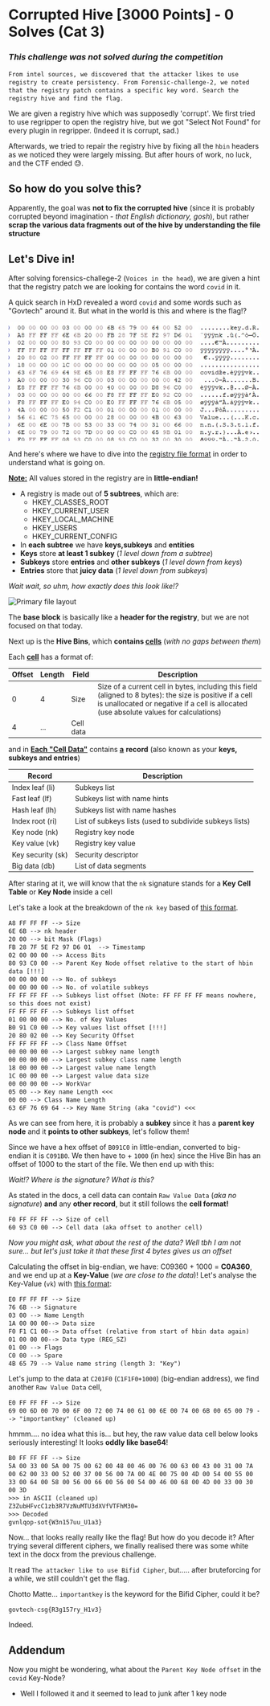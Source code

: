 # Corrupted Hive [3000 Points]  - 0 Solves (Cat 3)

### *This challenge was not solved during the competition*

```
From intel sources, we discovered that the attacker likes to use registry to create persistency. From Forensic-challenge-2, we noted that the registry patch contains a specific key word. Search the registry hive and find the flag.
```

We are given a registry hive which was supposedly 'corrupt'.
We first tried to use regripper to open the registry hive, but we got "Select Not Found" for every plugin in regripper. (Indeed it is corrupt, sad.)

Afterwards, we tried to repair the registry hive by fixing all the `hbin` headers as we noticed they were largely missing. But after hours of work, no luck, and the CTF ended :sweat:.

## So how do you solve this?

Apparently, the goal was **not to fix the corrupted hive** (since it is probably corrupted beyond imagination - *that English dictionary, gosh*), but rather **scrap the various data fragments out of the hive by understanding the file structure**

## Let's Dive in!

After solving forensics-challege-2 (`Voices in the head`), we are given a hint that the registry patch we are looking for contains the word `covid` in it.

A quick search in HxD revealed a word `covid` and some words such as "Govtech" around it. But what in the world is this and where is the flag!?

![1.jpg](1.jpg)

And here's where we have to dive into the [registry file format](https://github.com/msuhanov/regf/blob/master/Windows%20registry%20file%20format%20specification.md#key-node) in order to understand what is going on. 

**<u>Note:</u>** All values stored in the registry are in **little-endian!**

- A registry is made out of **5 subtrees**, which are:
  - HKEY_CLASSES_ROOT
  - HKEY_CURRENT_USER
  - HKEY_LOCAL_MACHINE
  - HKEY_USERS
  - HKEY_CURRENT_CONFIG
- In **each subtree** we have **keys,subkeys** and **entities**
- **Keys** store **at least 1 subkey** (*1 level down from a subtree*)
- **Subkeys** store **entries** and **other subkeys** (*1 level down from keys*)
- **Entries** store that **juicy data** (*1 level down from subkeys*)

*Wait wait, so uhm, how exactly does this look like!?*

![Primary file layout](https://raw.githubusercontent.com/msuhanov/regf/master/images/primary.png)

The **base block** is basically like a **header for the registry**, but we are not focused on that today.

Next up is the **Hive Bins**, which **contains <u>cells</u>** (*with no gaps between them*)

Each **<u>cell</u>** has a format of:

| Offset | Length | Field     | Description                                                  |
| ------ | ------ | --------- | ------------------------------------------------------------ |
| 0      | 4      | Size      | Size of a current cell in bytes, including this field (aligned to 8 bytes): the size is positive if a cell is unallocated or negative if a cell is allocated (use absolute values for calculations) |
| 4      | ...    | Cell data |                                                              |

and in **<u>Each "Cell Data"</u>** contains **<u>a</u>** **record** (also known as your **keys, subkeys and entries**)

| Record            | Description                                             |
| ----------------- | ------------------------------------------------------- |
| Index leaf (li)   | Subkeys list                                            |
| Fast leaf (lf)    | Subkeys list with name hints                            |
| Hash leaf (lh)    | Subkeys list with name hashes                           |
| Index root (ri)   | List of subkeys lists (used to subdivide subkeys lists) |
| Key node (nk)     | Registry key node                                       |
| Key value (vk)    | Registry key value                                      |
| Key security (sk) | Security descriptor                                     |
| Big data (db)     | List of data segments                                   |

After staring at it, we will know that the `nk` signature stands for a **Key Cell Table** or **Key Node** inside a cell

Let's take a look at the breakdown of the `nk key` based of [this format](https://github.com/msuhanov/regf/blob/master/Windows%20registry%20file%20format%20specification.md#key-node).

```
A8 FF FF FF --> Size
6E 6B --> nk header
20 00 --> bit Mask (Flags)
FB 28 7F 5E F2 97 D6 01  --> Timestamp
02 00 00 00 --> Access Bits
80 93 C0 00 --> Parent Key Node offset relative to the start of hbin data [!!!]
00 00 00 00 --> No. of subkeys
00 00 00 00 --> No. of volatile subkeys
FF FF FF FF --> Subkeys list offset (Note: FF FF FF FF means nowhere, so this does not exist)
FF FF FF FF --> Subkeys list offset
01 00 00 00 --> No. of Key Values
B0 91 C0 00 --> Key values list offset [!!!]
20 80 02 00 --> Key Security Offset
FF FF FF FF --> Class Name Offset
00 00 00 00 --> Largest subkey name length
00 00 00 00 --> Largest subkey class name length
18 00 00 00 --> Largest value name length
1C 00 00 00 --> Largest value data size
00 00 00 00 --> WorkVar
05 00 --> Key name Length <<<
00 00 --> Class Name Length
63 6F 76 69 64 --> Key Name String (aka "covid") <<<
```

As we can see from here, it is probably a **subkey** since it has a **parent key node** and it **points to other subkeys**, let's follow them! 

Since we have a hex offset of `B091C0` in little-endian, converted to big-endian it is `C091B0`. We then have to + `1000` (in hex) since the Hive Bin has an offset of 1000 to the start of the file. We then end up with this:

*Wait!? Where is the signature? What is this?*

As stated in the docs, a cell data can contain `Raw Value Data` (*aka no signature*) **and** any **other record**, but it still follows the **cell format!**

```
F0 FF FF FF --> Size of cell
60 93 C0 00 --> Cell data (aka offset to another cell)
```

*Now you might ask, what about the rest of the data? Well tbh I am not sure... but let's just take it that these first 4 bytes gives us an offset*



Calculating the offset in big-endian, we have: C09360 + 1000 = **C0A360**, and we end up at a **Key-Value** (*we are close to the data*)! Let's analyse the Key-Value (`vk`) with [this format](https://github.com/msuhanov/regf/blob/master/Windows%20registry%20file%20format%20specification.md#key-value):

```
E0 FF FF FF --> Size
76 6B --> Signature
03 00 --> Name Length
1A 00 00 00--> Data size
F0 F1 C1 00--> Data offset (relative from start of hbin data again)
01 00 00 00--> Data type (REG_SZ)
01 00 --> Flags
C0 00 --> Spare
4B 65 79 --> Value name string (length 3: "Key")
```

Let's jump to the data at `C201F0` (`C1F1F0+1000`) (big-endian address), we find another `Raw Value Data` cell,

``` 
E0 FF FF FF --> Size
69 00 6D 00 70 00 6F 00 72 00 74 00 61 00 6E 00 74 00 6B 00 65 00 79 --> "importantkey" (cleaned up)
```

hmmm.... no idea what this is... but hey, the raw value data cell below looks seriously interesting! It looks **oddly like base64**!

```
B0 FF FF FF --> Size
5A 00 33 00 5A 00 75 00 62 00 48 00 46 00 76 00 63 00 43 00 31 00 7A 00 62 00 33 00 52 00 37 00 56 00 7A 00 4E 00 75 00 4D 00 54 00 55 00 33 00 64 00 58 00 56 00 66 00 56 00 54 00 46 00 68 00 4D 00 33 00 30 00 3D
>>> in ASCII (cleaned up)
Z3ZubHFvcC1zb3R7VzNuMTU3dXVfVTFhM30=
>>> Decoded
gvnlqop-sot{W3n157uu_U1a3}
```

Now... that looks really really like the flag! But how do you decode it? After trying several different ciphers, we finally realised there was some white text in the docx from the previous challenge.

It read `The attacker like to use Bifid Cipher`, but..... after bruteforcing for a while, we still couldn't get the flag. 

Chotto Matte... `importantkey` is the keyword for the Bifid Cipher, could it be?

```
govtech-csg{R3g157ry_H1v3}
```

Indeed.



## Addendum

Now you might be wondering, what about the `Parent Key Node offset` in the `covid` Key-Node?

- Well I followed it and it seemed to lead to junk after 1 key node

